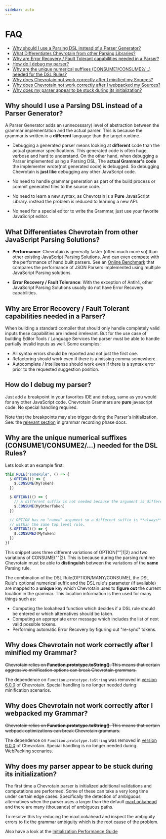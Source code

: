 ```yaml
---
sidebar: auto
---
```


# FAQ

- [Why should I use a Parsing DSL instead of a Parser Generator?](#VS_GENERATORS)
- [What Differentiates Chevrotain from other Parsing Libraries?](#VS_OTHERS)
- [Why are Error Recovery / Fault Tolerant capabilities needed in a Parser?](#WHY_ERROR_RECOVERY)
- [How do I debug my parser?](#DEBUGGING)
- [Why are the unique numerical suffixes (CONSUME1/CONSUME2/...) needed for the DSL Rules?](#NUMERICAL_SUFFIXES)
- [Why does Chevrotain not work correctly after I minified my Sources?](#MINIFIED)
- [Why does Chevrotain not work correctly after I webpacked my Sources?](#WEBPACK)
- [Why does my parser appear to be stuck during its initialization?](#STUCK_AMBIGUITY)

## Why should I use a Parsing DSL instead of a Parser Generator?

A Parser Generator adds an (unnecessary) level of abstraction between the grammar implementation and the actual parser.
This is because the grammar is written in a **different** language than the target runtime.

- Debugging a generated parser means looking at **different** code than the actual grammar specifications.
  This generated code is often huge, verbose and hard to understand. On the other hand, when debugging a Parser
  implemented using a Parsing DSL, The **actual Grammar's code** the implementer wrote(not generated code) is debugged.
  So debugging Chevrotain is **just like** debugging any other JavaScript code.

- No need to handle grammar generation as part of the build process or commit generated files to the source code.

- No need to learn a new syntax, as Chevrotain is a **Pure** JavasScript Library. instead the problem is reduced to learning a new API.

- No need for a special editor to write the Grammar, just use your favorite JavaScript editor.

## What Differentiates Chevrotain from other JavaScript Parsing Solutions?

- **Performance**: Chevrotain is generally faster (often much more so) than other existing JavaScript Parsing Solutions.
  And can even compete with the performance of hand built parsers.
  See an [Online Benchmark](https://chevrotain.io/performance/) that compares the performance of JSON Parsers implemented using multiple JavaScript Parsing solutions.

- **Error Recovery / Fault Tolerance**: With the exception of Antlr4, other JavaScript Parsing Solutions usually do not have Error Recovery capabilities.

## Why are Error Recovery / Fault Tolerant capabilities needed in a Parser?

When building a standard compiler that should only handle completely valid inputs these capabilities are indeed irrelevant.
But for the use case of building Editor Tools / Language Services the parser must be able to handle partially invalid inputs as well.
Some examples:

- All syntax errors should be reported and not just the first one.
- Refactoring should work even if there is a missing comma somewhere.
- Autocomplete / Intellisense should work even if there is a syntax error prior to the requested suggestion position.

## How do I debug my parser?

Just add a breakpoint in your favorites IDE and debug, same as you would for any other JavaScript code.
Chevrotain Grammars are **pure** javascript code. No special handling required.

Note that the breakpoints may also trigger during the Parser's initialization.
See: the [relevant section](./guide/internals.md#debugging-implications) in grammar recording phase docs.

## Why are the unique numerical suffixes (CONSUME1/CONSUME2/...) needed for the DSL Rules?

Lets look at an example first:

```javascript
this.RULE("someRule", () => {
  $.OPTION(() => {
    $.CONSUME(MyToken)
  })

  $.OPTION1(() => {
    // A different suffix is not needed because the argument is different!
    $.CONSUME(MyOtherToken)
  })

  // OPTION has no "named" argument so a different suffix is **always** needed
  // within the same top level rule.
  $.OPTION2(() => {
    $.CONSUME2(MyToken)
  })
})
```

This snippet uses three different variations of OPTION(""|1|2) and two variations of CONSUME(""|2).
This is because during the parsing runtime Chevrotain must be able to **distinguish** between the variations of the **same** Parsing rule.

The combination of the DSL Rule(OPTION/MANY/CONSUME), the DSL Rule's optional numerical suffix and the DSL rule's parameter (if available)
are mapped to a **unique** key which Chevrotain uses to **figure out** the current location in the grammar. This location information is then
used for many things such as:

- Computing the lookahead function which decides if a DSL rule should be entered or which alternatives should be taken.
- Computing an appropriate error message which includes the list of next valid possible tokens.
- Performing automatic Error Recovery by figuring out "re-sync" tokens.

## Why does Chevrotain not work correctly after I minified my Grammar?

~~Chevrotain relies on **Function.prototype.toString()**.
This means that certain aggressive minification options can break Chevrotain grammars.~~

The dependence on `Function.prototype.toString` was removed in
[version 6.0.0](http://chevrotain.io/docs/changes/CHANGELOG.html#_6-0-0-8-20-2019) of Chevrotain.
Special handling is no longer needed during minification scenarios.

## Why does Chevrotain not work correctly after I webpacked my Grammar?

~~Chevrotain relies on **Function.prototype.toString()**.
This means that certain webpack optimizations can break Chevrotain grammars.~~

The dependence on `Function.prototype.toString` was removed in
[version 6.0.0](http://chevrotain.io/docs/changes/CHANGELOG.html#_6-0-0-8-20-2019) of Chevrotain.
Special handling is no longer needed during WebPacking scenarios.

## Why does my parser appear to be stuck during its initialization?

The first time a Chevrotain parser is initialized additional validations and computations are performed.
Some of these can take a very long time under certain edge cases. Specifically the detection of ambiguous alternatives
when the parser uses a larger than the default [maxLookahead](https://chevrotain.io/documentation/7_1_2/interfaces/iparserconfig.html#maxlookahead)
and there are many (thousands) of ambiguous paths.

To resolve this try reducing the maxLookahead and inspect the ambiguity errors to fix
the grammar ambiguity which is the root cause of the problem.

Also have a look at the [Initialization Performance Guide](./guide/initialization_performance.md)
